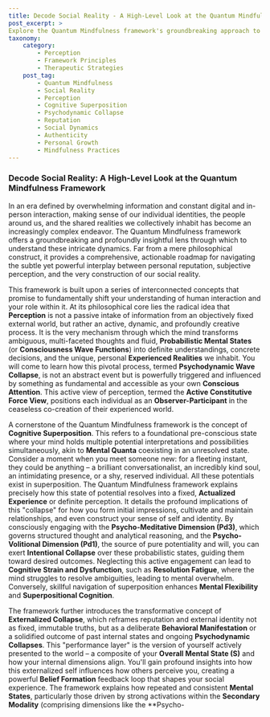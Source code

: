 ```yaml
---
title: Decode Social Reality - A High-Level Look at the Quantum Mindfulness Framework
post_excerpt: >
Explore the Quantum Mindfulness framework's groundbreaking approach to understanding how we perceive and co-create social reality. Discover the active nature of perception, the dynamics of cognitive superposition, and how your internal states shape external reputation, offering powerful tools for personal authenticity and enhanced social navigation.
taxonomy:
    category:
        - Perception
        - Framework Principles
        - Therapeutic Strategies
    post_tag:
        - Quantum Mindfulness
        - Social Reality
        - Perception
        - Cognitive Superposition
        - Psychodynamic Collapse
        - Reputation
        - Social Dynamics
        - Authenticity
        - Personal Growth
        - Mindfulness Practices
---
```

### Decode Social Reality: A High-Level Look at the Quantum Mindfulness Framework

In an era defined by overwhelming information and constant digital and in-person interaction, making sense of our individual identities, the people around us, and the shared realities we collectively inhabit has become an increasingly complex endeavor. The Quantum Mindfulness framework offers a groundbreaking and profoundly insightful lens through which to understand these intricate dynamics. Far from a mere philosophical construct, it provides a comprehensive, actionable roadmap for navigating the subtle yet powerful interplay between personal reputation, subjective perception, and the very construction of our social reality.

This framework is built upon a series of interconnected concepts that promise to fundamentally shift your understanding of human interaction and your role within it. At its philosophical core lies the radical idea that **Perception** is not a passive intake of information from an objectively fixed external world, but rather an active, dynamic, and profoundly creative process. It is the very mechanism through which the mind transforms ambiguous, multi-faceted thoughts and fluid, **Probabilistic Mental States** (or **Consciousness Wave Functions**) into definite understandings, concrete decisions, and the unique, personal **Experienced Realities** we inhabit. You will come to learn how this pivotal process, termed **Psychodynamic Wave Collapse**, is not an abstract event but is powerfully triggered and influenced by something as fundamental and accessible as your own **Conscious Attention**. This active view of perception, termed the **Active Constitutive Force View**, positions each individual as an **Observer-Participant** in the ceaseless co-creation of their experienced world.

A cornerstone of the Quantum Mindfulness framework is the concept of **Cognitive Superposition**. This refers to a foundational pre-conscious state where your mind holds multiple potential interpretations and possibilities simultaneously, akin to **Mental Quanta** coexisting in an unresolved state. Consider a moment when you meet someone new: for a fleeting instant, they could be anything – a brilliant conversationalist, an incredibly kind soul, an intimidating presence, or a shy, reserved individual. All these potentials exist in superposition. The Quantum Mindfulness framework explains precisely how this state of potential resolves into a fixed, **Actualized Experience** or definite perception. It details the profound implications of this "collapse" for how you form initial impressions, cultivate and maintain relationships, and even construct your sense of self and identity. By consciously engaging with the **Psycho-Meditative Dimension (Pd3)**, which governs structured thought and analytical reasoning, and the **Psycho-Volitional Dimension (Pd1)**, the source of pure potentiality and will, you can exert **Intentional Collapse** over these probabilistic states, guiding them toward desired outcomes. Neglecting this active engagement can lead to **Cognitive Strain and Dysfunction**, such as **Resolution Fatigue**, where the mind struggles to resolve ambiguities, leading to mental overwhelm. Conversely, skillful navigation of superposition enhances **Mental Flexibility** and **Superpositional Cognition**.

The framework further introduces the transformative concept of **Externalized Collapse**, which reframes reputation and external identity not as fixed, immutable truths, but as a deliberate **Behavioral Manifestation** or a solidified outcome of past internal states and ongoing **Psychodynamic Collapses**. This "performance layer" is the version of yourself actively presented to the world – a composite of your **Overall Mental State (S)** and how your internal dimensions align. You'll gain profound insights into how this externalized self influences how others perceive you, creating a powerful **Belief Formation** feedback loop that shapes your social experience. The framework explains how repeated and consistent **Mental States**, particularly those driven by strong activations within the **Secondary Modality** (comprising dimensions like the **Psycho-